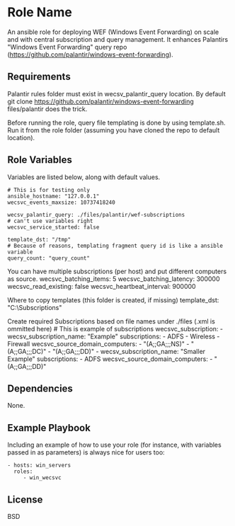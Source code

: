 Role Name
=========

An ansible role for deploying WEF (Windows Event Forwarding) on scale and with central subscription and query management. It enhances Palantirs "Windows Event Forwarding" query repo (https://github.com/palantir/windows-event-forwarding).

Requirements
------------

Palantir rules folder must exist in wecsv_palantir_query location. By default git clone https://github.com/palantir/windows-event-forwarding files/palantir does the trick.

Before running the role, query file templating is done by using template.sh. Run it from the role folder (assuming you have cloned the repo to default location).

Role Variables
--------------

Variables are listed below, along with default values.

    # This is for testing only
    ansible_hostname: "127.0.0.1"
    wecsvc_events_maxsize: 10737418240

    wecsv_palantir_query: ./files/palantir/wef-subscriptions
    # can't use variables right
    wecsvc_service_started: false

    template_dst: "/tmp"
    # Because of reasons, templating fragment query id is like a ansible variable
    query_count: "query_count"



You can have multiple subscriptions (per host) and put different computers as source.
    wecsvc_batching_items: 5
    wecsvc_batching_latency: 300000
    wecsvc_read_existing: false
    wecsvc_heartbeat_interval: 900000
  
Where to copy templates (this folder is created, if missing)
    template_dst: "C:\Subscriptions"

Create required Subscriptions based on file names under ./files (.xml is ommitted here)
    # This is example of subscriptions
    wecsvc_subscription:
      - wecsv_subscription_name: "Example"
        subscriptions:
          - ADFS
          - Wireless
          - Firewall
        wecsvc_source_domain_computers:
          - "(A;;GA;;;NS)"
          - "(A;;GA;;;DC)"
          - "(A;;GA;;;DD)"
      - wecsv_subscription_name: "Smaller Example"
        subscriptions:
          - ADFS
        wecsvc_source_domain_computers:
          - "(A;;GA;;;DD)"


Dependencies
------------

None.

Example Playbook
----------------

Including an example of how to use your role (for instance, with variables passed in as parameters) is always nice for users too:

    - hosts: win_servers
      roles:
         - win_wecsvc

License
-------

BSD
